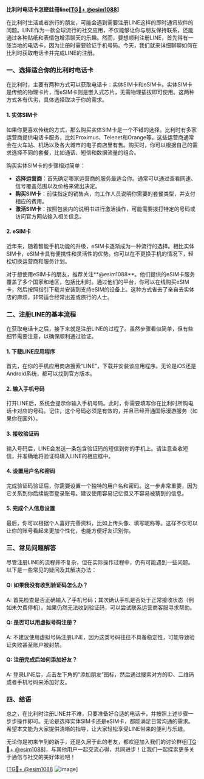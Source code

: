 **比利时电话卡怎麽註冊line[[TG💪+ @esim1088](https://t.me/s/esim1088)]**

在比利时生活或者旅行的朋友，可能会遇到需要注册LINE这样的即时通讯软件的问题。LINE作为一款全球流行的社交应用，不仅能够让你与朋友保持联系，还能通过各种贴纸和表情包增添聊天的乐趣。然而，要想顺利注册LINE，首先得有一张当地的电话卡，因为注册时需要验证手机号码。今天，我们就来详细聊聊如何在比利时获取电话卡并完成LINE的注册。

### 一、选择适合你的比利时电话卡

在比利时，主要有两种方式可以获取电话卡：实体SIM卡和eSIM卡。实体SIM卡是传统的物理卡片，而eSIM卡则是嵌入式芯片，无需物理插拔即可使用。这两种方式各有优劣，具体选择取决于你的需求。

#### 1. 实体SIM卡

如果你更喜欢传统的方式，那么购买实体SIM卡是一个不错的选择。比利时有多家运营商提供电话卡服务，比如Proximus、Telenet和Orange等。这些运营商通常会在火车站、机场以及各大城市的电子商店里有售。购买时，你可以根据自己的需求选择不同的套餐，比如通话、短信和数据流量的组合。

购买实体SIM卡的步骤相对简单：

- **选择运营商**：首先确定哪家运营商的服务最适合你。通常可以通过查看网速、信号覆盖范围以及价格来做出决定。
- **购买SIM卡**：前往指定的销售点，向工作人员说明你需要的套餐类型，并支付相应的费用。
- **激活SIM卡**：按照包装内的说明书进行激活操作，可能需要拨打特定的号码或访问官方网站输入相关信息。

#### 2. eSIM卡

近年来，随着智能手机功能的升级，eSIM卡逐渐成为一种流行的选择。相比实体SIM卡，eSIM卡具有便携性和灵活性的优势。你可以在不更换手机的情况下，轻松切换运营商和服务计划。

对于想使用eSIM卡的朋友，推荐关注**@esim1088**。他们提供的eSIM卡服务覆盖了多个国家和地区，包括比利时。通过他们的平台，你可以在线购买eSIM卡，然后按照指引下载并安装到支持eSIM的设备上。这种方式省去了亲自去实体店的麻烦，非常适合经常出差或旅行的人士。

### 二、注册LINE的基本流程

在获取电话卡之后，接下来就是注册LINE的过程了。虽然步骤看似简单，但有些细节需要注意，以确保顺利通过验证。

#### 1. 下载LINE应用程序

首先，在你的手机应用商店搜索“LINE”，下载并安装该应用程序。无论是iOS还是Android系统，都可以找到官方版本。

#### 2. 输入手机号码

打开LINE后，系统会提示你输入手机号码。此时，你需要填写你在比利时所购电话卡对应的号码。记住，这个号码必须是有效的，并且已经开通国际漫游服务（如果你在国外）。

#### 3. 接收验证码

输入号码后，LINE会发送一条包含验证码的短信到你的手机上。请注意查收短信，并准确地将验证码填入LINE的相应框中。

#### 4. 设置用户名和密码

完成验证码验证后，你需要设置一个独特的用户名和密码。这一步非常重要，因为它关系到你后续能否登录账号。建议使用容易记忆但又不容易被猜到的信息。

#### 5. 完成个人信息设置

最后，你可以根据个人喜好完善资料，比如上传头像、填写昵称等。这样不仅可以让你的账号看起来更加个性化，也能方便好友识别你。

### 三、常见问题解答

尽管注册LINE的流程并不复杂，但在实际操作过程中，仍有可能遇到一些问题。以下是一些常见的疑问及其解决办法：

#### Q: 如果我没有收到验证码怎么办？

A: 首先检查是否正确输入了手机号码；其次确认手机是否处于正常接收状态（例如未欠费停机）。如果仍然无法收到验证码，可以尝试联系运营商客服寻求帮助。

#### Q: 是否可以用虚拟号码注册？

A: 不建议使用虚拟号码注册LINE，因为这类号码往往不具备稳定性，可能导致验证失败甚至账户被封禁。

#### Q: 注册完成后如何添加好友？

A: 登录LINE后，点击左下角的“添加朋友”图标，然后通过搜索对方的ID、二维码或者手机号码来添加好友。

### 四、结语

总之，在比利时注册LINE并不难，只要准备好合适的电话卡，并按照上述步骤一步步操作即可。无论是选择实体SIM卡还是eSIM卡，都能满足日常沟通的需求。希望本文能为大家提供清晰的指导，让大家轻松享受LINE带来的便利与乐趣。

无论你是初来乍到的新手，还是久居于此的老友，都欢迎加入我们的讨论群组[[TG💪+ @esim1088](https://t.me/s/esim1088)]，与其他用户一起交流心得，共同进步！让我们一起探索更多关于通信与社交的美好体验吧！

[[TG💪+ @esim1088](https://t.me/s/esim1088) ![Image](https://i.postimg.cc/4NQfJmqS/Snipaste-2025-05-13-00-14-12.png)]